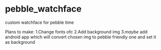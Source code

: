 # pebble_watchface
custom watchface for pebble time


Plans to make:
1.Change fonts ofc
2.Add background img
3.*maybe* add android app which will convert chosen img to pebble friendly one and set it as background
